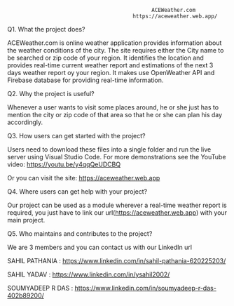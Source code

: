                                                   ACEWeather.com
                                            https://aceweather.web.app/
                                                                 
                                                                 

Q1. What the project does?

ACEWeather.com is online weather application provides information about the weather conditions of the city. The site requires either the City name to be searched or zip code of your region. It identifies the location and provides real-time current weather report and estimations of the next 3 days weather report oy your region.
It makes use OpenWeather API and Firebase database for providing real-time information.

Q2. Why the project is useful?

Whenever a user wants to visit some places around, he or she just has to mention the city or zip code of that area so that he or she can plan his day accordingly.

Q3. How users can get started with the project?

Users need to download these files into a single folder and run the live server using Visual Studio Code.
For more demonstrations see the YouTube video: https://youtu.be/y4qqQeUDCBQ

Or you can visit the site: https://aceweather.web.app

Q4. Where users can get help with your project?

Our project can be used as a module wherever a real-time weather report is required, you just have to link our url(https://aceweather.web.app) with your main project.

Q5. Who maintains and contributes to the project?

We are 3 members and you can contact us with our LinkedIn url


SAHIL PATHANIA : https://www.linkedin.com/in/sahil-pathania-620225203/


SAHIL YADAV : https://www.linkedin.com/in/ysahil2002/


SOUMYADEEP R DAS : https://www.linkedin.com/in/soumyadeep-r-das-402b89200/ 
